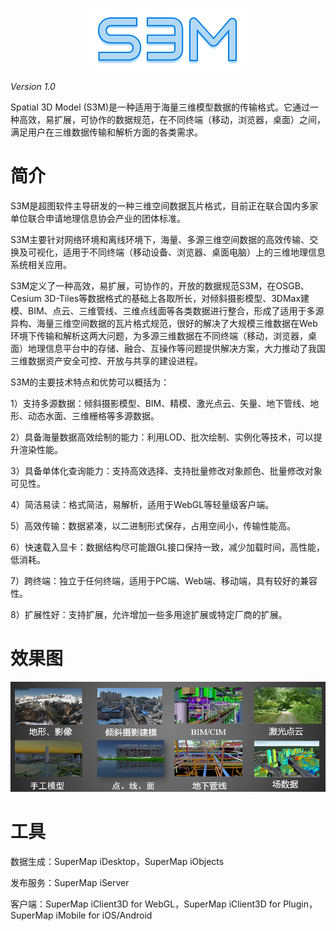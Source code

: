 <p align="center">
<img src="./images/s3m.png" />
</p>

*Version 1.0*

Spatial 3D Model (S3M)是一种适用于海量三维模型数据的传输格式。它通过一种高效，易扩展，可协作的数据规范，在不同终端（移动，浏览器，桌面）之间，满足用户在三维数据传输和解析方面的各类需求。


</p>


# 简介

S3M是超图软件主导研发的一种三维空间数据瓦片格式，目前正在联合国内多家单位联合申请地理信息协会产业的团体标准。

S3M主要针对网络环境和离线环境下，海量、多源三维空间数据的高效传输、交换及可视化，适用于不同终端（移动设备、浏览器、桌面电脑）上的三维地理信息系统相关应用。

S3M定义了一种高效，易扩展，可协作的，开放的数据规范S3M，在OSGB、Cesium 3D-Tiles等数据格式的基础上各取所长，对倾斜摄影模型、3DMax建模、BIM、点云、三维管线、三维点线面等各类数据进行整合，形成了适用于多源异构、海量三维空间数据的瓦片格式规范，很好的解决了大规模三维数据在Web环境下传输和解析这两大问题，为多源三维数据在不同终端（移动，浏览器，桌面）地理信息平台中的存储、融合、互操作等问题提供解决方案，大力推动了我国三维数据资产安全可控、开放与共享的建设进程。

S3M的主要技术特点和优势可以概括为：

1）支持多源数据：倾斜摄影模型、BIM、精模、激光点云、矢量、地下管线、地形、动态水面、三维栅格等多源数据。

2）具备海量数据高效绘制的能力：利用LOD、批次绘制、实例化等技术，可以提升渲染性能。

3）具备单体化查询能力：支持高效选择、支持批量修改对象颜色、批量修改对象可见性。

4）简洁易读：格式简洁，易解析，适用于WebGL等轻量级客户端。

5）高效传输：数据紧凑，以二进制形式保存，占用空间小，传输性能高。

6）快速载入显卡：数据结构尽可能跟GL接口保持一致，减少加载时间，高性能，低消耗。

7）跨终端：独立于任何终端，适用于PC端、Web端、移动端，具有较好的兼容性。

8）扩展性好：支持扩展，允许增加一些多用途扩展或特定厂商的扩展。

# 效果图

<p align="center">
<img src="./images/data.png" />


# 工具
数据生成：SuperMap iDesktop，SuperMap iObjects

发布服务：SuperMap iServer

客户端：SuperMap iClient3D for WebGL，SuperMap iClient3D for Plugin，SuperMap iMobile for iOS/Android


























